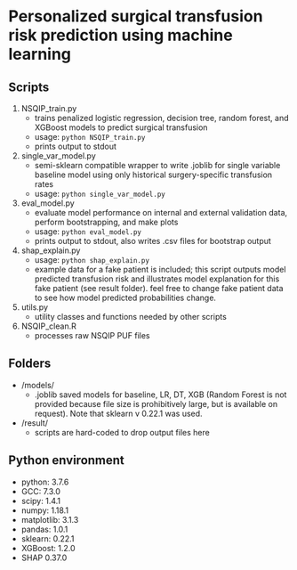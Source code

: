 # Personalized surgical transfusion risk prediction using machine learning

## Scripts
1. NSQIP_train.py
    - trains penalized logistic regression, decision tree, random forest, and XGBoost models to predict surgical transfusion
    - usage: `python NSQIP_train.py`
    - prints output to stdout
2. single_var_model.py
    - semi-sklearn compatible wrapper to write .joblib for single variable baseline model using only historical surgery-specific transfusion rates
    - usage: `python single_var_model.py`
3. eval_model.py
    - evaluate model performance on internal and external validation data, perform bootstrapping, and make plots
    - usage: `python eval_model.py`
    - prints output to stdout, also writes .csv files for bootstrap output
4. shap_explain.py
    - usage: `python shap_explain.py`
    - example data for a fake patient is included; this script outputs model predicted transfusion risk and illustrates model explanation for this fake patient (see result folder). feel free to change fake patient data to see how model predicted probabilities change.
5. utils.py
    - utility classes and functions needed by other scripts
6. NSQIP_clean.R
    - processes raw NSQIP PUF files


## Folders
- /models/ 
    - .joblib saved models for baseline, LR, DT, XGB (Random Forest is not provided because file size is prohibitively large, but is available on request). Note that sklearn v 0.22.1 was used.
- /result/
    - scripts are hard-coded to drop output files here


## Python environment
- python: 3.7.6 
- GCC: 7.3.0
- scipy: 1.4.1
- numpy: 1.18.1
- matplotlib: 3.1.3
- pandas: 1.0.1
- sklearn: 0.22.1
- XGBoost: 1.2.0
- SHAP 0.37.0
